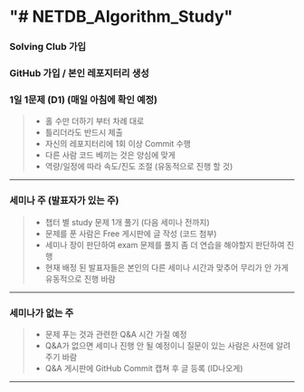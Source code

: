 "# NETDB_Algorithm_Study" 
==========================

### Solving Club 가입   
### GitHub 가입 / 본인 레포지터리 생성   
### 1일 1문제 (D1) (매일 아침에 확인 예정)   
> * 홀 수만 더하기 부터 차례 대로
> * 틀리더라도 반드시 제출
> * 자신의 레포지터리에 1회 이상 Commit 수행
> * 다른 사람 코드 베끼는 것은 양심에 맞게
> * 역량/일정에 따라 속도/진도 조절 (유동적으로 진행 할 것)

* * *

### 세미나 주 (발표자가 있는 주)
> * 챕터 별 study 문제 1개 풀기 (다음 세미나 전까지)
> * 문제를 푼 사람은 Free 게시판에 글 작성 (코드 첨부)
> * 세미나 장이 판단하여 exam 문제를 풀지 좀 더 연습을 해야할지 판단하여 진행
> * 현재 배정 된 발표자들은 본인의 다른 세미나 시간과 맞추어 무리가 안 가게 유동적으로 진행 바람

* * *

### 세미나가 없는 주
> * 문제 푸는 것과 관련한 Q&A 시간 가질 예정 
> * Q&A가 없으면 세미나 진행 안 될 예정이니 질문이 있는 사람은 사전에 알려주기 바람 
> * Q&A 게시판에 GitHub Commit 캡쳐 후 글 등록 (ID나오게)

* * *
